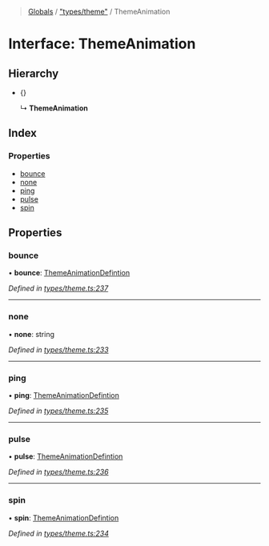 > [Globals](../README.md) / ["types/theme"](../modules/_types_theme_.md) / ThemeAnimation

# Interface: ThemeAnimation

## Hierarchy

* {}

  ↳ **ThemeAnimation**

## Index

### Properties

* [bounce](_types_theme_.themeanimation.md#bounce)
* [none](_types_theme_.themeanimation.md#none)
* [ping](_types_theme_.themeanimation.md#ping)
* [pulse](_types_theme_.themeanimation.md#pulse)
* [spin](_types_theme_.themeanimation.md#spin)

## Properties

### bounce

•  **bounce**: [ThemeAnimationDefintion](../modules/_types_theme_.md#themeanimationdefintion)

*Defined in [types/theme.ts:237](https://github.com/kenoxa/beamwind/blob/main/packages/beamwind/src/types/theme.ts#L237)*

___

### none

•  **none**: string

*Defined in [types/theme.ts:233](https://github.com/kenoxa/beamwind/blob/main/packages/beamwind/src/types/theme.ts#L233)*

___

### ping

•  **ping**: [ThemeAnimationDefintion](../modules/_types_theme_.md#themeanimationdefintion)

*Defined in [types/theme.ts:235](https://github.com/kenoxa/beamwind/blob/main/packages/beamwind/src/types/theme.ts#L235)*

___

### pulse

•  **pulse**: [ThemeAnimationDefintion](../modules/_types_theme_.md#themeanimationdefintion)

*Defined in [types/theme.ts:236](https://github.com/kenoxa/beamwind/blob/main/packages/beamwind/src/types/theme.ts#L236)*

___

### spin

•  **spin**: [ThemeAnimationDefintion](../modules/_types_theme_.md#themeanimationdefintion)

*Defined in [types/theme.ts:234](https://github.com/kenoxa/beamwind/blob/main/packages/beamwind/src/types/theme.ts#L234)*
